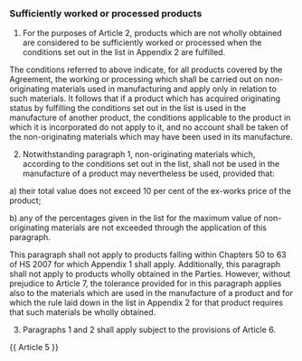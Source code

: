 ### Sufficiently worked or processed products

1.	For the purposes of Article 2, products which are not wholly obtained are considered to be sufficiently worked or processed when the conditions set out in the list in Appendix 2 are fulfilled.

The conditions referred to above indicate, for all products covered by the Agreement, the working or processing which shall be carried out on non-originating materials used in manufacturing and apply only in relation to such materials. It follows that if a product which has acquired originating status by fulfilling the conditions set out in the list is used in the manufacture of another product, the conditions applicable to the product in which it is incorporated do not apply to it, and no account shall be taken of the non-originating materials which may have been used in its manufacture.

2.	Notwithstanding paragraph 1, non-originating materials which, according to the conditions set out in the list, shall not be used in the manufacture of a product may nevertheless be used, provided that:

a)	their total value does not exceed 10 per cent of the ex-works price of the product;

b)	any of the percentages given in the list for the maximum value of non-originating materials are not exceeded through the application of this paragraph.

This paragraph shall not apply to products falling within Chapters 50 to 63 of HS 2007 for which Appendix 1 shall apply. Additionally, this paragraph shall not apply to products wholly obtained in the Parties. However, without prejudice to Article 7, the tolerance provided for in this paragraph applies also to the materials which are used in the manufacture of a product and for which the rule laid down in the list in Appendix 2 for that product requires that such materials be wholly obtained.

3.	Paragraphs 1 and 2 shall apply subject to the provisions of Article 6.

{{ Article 5 }}
